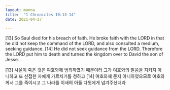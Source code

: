 ```yaml
---
layout: manna
title:  "1 Chronicles 10:13-14"
date: 2021-04-27

---
```

[13] So Saul died for his breach of faith. He broke faith with the LORD in that he did not keep the command of the LORD, and also consulted a medium, seeking guidance. [14] He did not seek guidance from the LORD. Therefore the LORD put him to death and turned the kingdom over to David the son of Jesse.

[13] 사울이 죽은 것은 여호와께 범죄하였기 때문이라 그가 여호와의 말씀을 지키지 아니하고 또 신접한 자에게 가르치기를 청하고 [14] 여호와께 묻지 아니하였으므로 여호와께서 그를 죽이시고 그 나라를 이새의 아들 다윗에게 넘겨주셨더라
